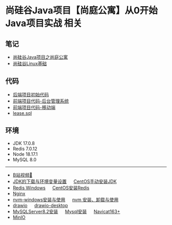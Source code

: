 # 尚硅谷Java项目【尚庭公寓】从0开始Java项目实战 相关

## 笔记
- [尚硅谷Java项目之尚庭公寓](./尚硅谷Java项目之尚庭公寓.md)
- [尚硅谷Linux基础](./尚硅谷Linux基础.md)


## 代码
- [后端项目初始代码](./后端项目初始代码/)
- [前端项目代码-后台管理系统](./前端项目代码-后台管理系统/)
- [前端项目代码-移动端](./前端项目代码-移动端/)
- [lease.sql](./lease.sql)


## 环境
- JDK 17.0.8
- Redis 7.0.12
- Node 18.17.1
- MySQL 8.0


---
- [B站视频🔗](https://www.bilibili.com/video/BV1At421K7gP/)
- [JDK的下载与环境变量设置](https://github.com/xftxyz2001/ways/blob/main/JDK%E7%9A%84%E4%B8%8B%E8%BD%BD%E4%B8%8E%E7%8E%AF%E5%A2%83%E5%8F%98%E9%87%8F%E8%AE%BE%E7%BD%AE.md) &emsp; [CentOS手动安装JDK](https://github.com/xftxyz2001/ways/blob/main/CentOS%E6%89%8B%E5%8A%A8%E5%AE%89%E8%A3%85JDK.md)
- [Redis Windows](https://github.com/xftxyz2001/ways/blob/main/Redis%20Windows.md) &emsp; [CentOS安装Redis](https://github.com/xftxyz2001/ways/blob/main/CentOS%E5%AE%89%E8%A3%85Redis.md)
- [Nginx](https://nginx.org/en/download.html)
- [nvm-windows安装与使用](https://github.com/xftxyz2001/ways/blob/main/nvm-windows%E5%AE%89%E8%A3%85%E4%B8%8E%E4%BD%BF%E7%94%A8.md) &emsp; [nvm 安装、卸载与使用](https://github.com/xftxyz2001/ways/blob/main/nvm%20%E5%AE%89%E8%A3%85%E3%80%81%E5%8D%B8%E8%BD%BD%E4%B8%8E%E4%BD%BF%E7%94%A8.md)
- [drawio](https://www.drawio.com/)  &emsp; [drawio-desktop](https://github.com/jgraph/drawio-desktop/releases)
- [MySQLServer8.2安装](https://github.com/xftxyz2001/ways/blob/main/MySQLServer8.2%E5%AE%89%E8%A3%85.md) &emsp; [Mysql安装](https://github.com/xftxyz2001/ways/blob/main/Mysql%E5%AE%89%E8%A3%85.md) &emsp; [Navicat163+](https://github.com/xftxyz2001/ways/blob/main/Navicat163+.md)
- [MinIO](https://www.minio.org.cn/download.shtml)
